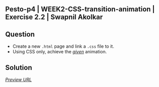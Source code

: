 ## Pesto-p4 | WEEK2-CSS-transition-animation | Exercise 2.2 | Swapnil Akolkar

## Question

- Create a new `.html` page and link a `.css` file to it.
- Using CSS only, achieve the *[given](https://www.loom.com/share/f2ea23d602c24ac8a7c8874c38078ab2)* animation.


## Solution

*[Preview URL](http://surl.li/coiyo)*
